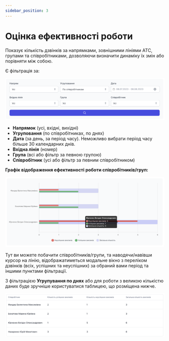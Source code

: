 ```yaml
---
sidebar_position: 3
---
```


# Оцінка ефективності роботи

Показує кількість дзвінків за напрямками, зовнішними лініями АТС, групами та співробітниками, дозволяючи визначити динаміку їх змін або порівняти між собою.

Є фільтрація за:

![](../img/statistics/i-performance-1.svg)

- **Напрямок** (усі, вхідні, вихідні)
- **Угруповання** (по співробітниках, по днях)
- **Дата** (за день, за період часу). Неможливо вибрати період часу більше 30 календарних днів.
- **Вхідна лінія** (номер)
- **Група** (всі або фільтр за певною групою)
- **Співробітник** (усі або фільтр за певним співробітником)

**Графік відображення ефективності роботи співробітників/груп:**

![](../img/statistics/i-performance-2.svg)

Тут ви можете побачити співробітників/групи, та наводячи/навівши курсор на лінію, відображатиметься модальне вікно з переліком дзвінків (всіх, успішних та неуспішних) за обраний вами період та іншими пунктами фільтрації.

З фільтрацією **Угрупування по днях** або для роботи з великою кількістю даних буде зручніше користуватися таблицею, що розміщена нижче.

![](../img/statistics/i-performance-3.svg)
